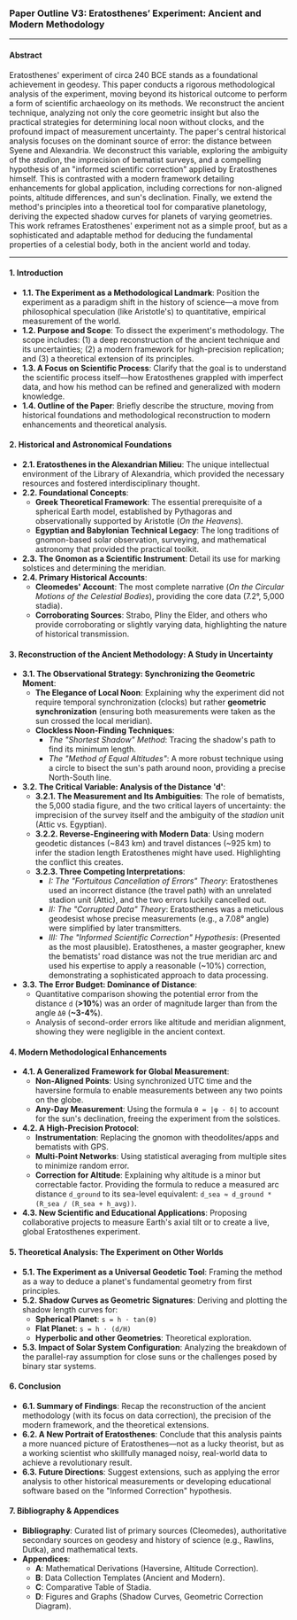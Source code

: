 ### **Paper Outline V3: Eratosthenes’ Experiment: Ancient and Modern Methodology**

---

#### **Abstract**

Eratosthenes' experiment of circa 240 BCE stands as a foundational achievement in geodesy. This paper conducts a rigorous methodological analysis of the experiment, moving beyond its historical outcome to perform a form of scientific archaeology on its methods. We reconstruct the ancient technique, analyzing not only the core geometric insight but also the practical strategies for determining local noon without clocks, and the profound impact of measurement uncertainty. The paper's central historical analysis focuses on the dominant source of error: the distance between Syene and Alexandria. We deconstruct this variable, exploring the ambiguity of the *stadion*, the imprecision of bematist surveys, and a compelling hypothesis of an "informed scientific correction" applied by Eratosthenes himself. This is contrasted with a modern framework detailing enhancements for global application, including corrections for non-aligned points, altitude differences, and sun's declination. Finally, we extend the method's principles into a theoretical tool for comparative planetology, deriving the expected shadow curves for planets of varying geometries. This work reframes Eratosthenes' experiment not as a simple proof, but as a sophisticated and adaptable method for deducing the fundamental properties of a celestial body, both in the ancient world and today.

---

#### **1. Introduction**
- **1.1. The Experiment as a Methodological Landmark**: Position the experiment as a paradigm shift in the history of science—a move from philosophical speculation (like Aristotle's) to quantitative, empirical measurement of the world.
- **1.2. Purpose and Scope**: To dissect the experiment's methodology. The scope includes: (1) a deep reconstruction of the ancient technique and its uncertainties; (2) a modern framework for high-precision replication; and (3) a theoretical extension of its principles.
- **1.3. A Focus on Scientific Process**: Clarify that the goal is to understand the scientific process itself—how Eratosthenes grappled with imperfect data, and how his method can be refined and generalized with modern knowledge.
- **1.4. Outline of the Paper**: Briefly describe the structure, moving from historical foundations and methodological reconstruction to modern enhancements and theoretical analysis.

#### **2. Historical and Astronomical Foundations**
- **2.1. Eratosthenes in the Alexandrian Milieu**: The unique intellectual environment of the Library of Alexandria, which provided the necessary resources and fostered interdisciplinary thought.
- **2.2. Foundational Concepts**:
    - **Greek Theoretical Framework**: The essential prerequisite of a spherical Earth model, established by Pythagoras and observationally supported by Aristotle (*On the Heavens*).
    - **Egyptian and Babylonian Technical Legacy**: The long traditions of gnomon-based solar observation, surveying, and mathematical astronomy that provided the practical toolkit.
- **2.3. The Gnomon as a Scientific Instrument**: Detail its use for marking solstices and determining the meridian.
- **2.4. Primary Historical Accounts**:
    - **Cleomedes' Account**: The most complete narrative (*On the Circular Motions of the Celestial Bodies*), providing the core data (7.2°, 5,000 stadia).
    - **Corroborating Sources**: Strabo, Pliny the Elder, and others who provide corroborating or slightly varying data, highlighting the nature of historical transmission.

#### **3. Reconstruction of the Ancient Methodology: A Study in Uncertainty**
- **3.1. The Observational Strategy: Synchronizing the Geometric Moment**:
    - **The Elegance of Local Noon**: Explaining why the experiment did not require temporal synchronization (clocks) but rather **geometric synchronization** (ensuring both measurements were taken as the sun crossed the local meridian).
    - **Clockless Noon-Finding Techniques**:
        - *The "Shortest Shadow" Method*: Tracing the shadow's path to find its minimum length.
        - *The "Method of Equal Altitudes"*: A more robust technique using a circle to bisect the sun's path around noon, providing a precise North-South line.
- **3.2. The Critical Variable: Analysis of the Distance 'd'**:
    - **3.2.1. The Measurement and Its Ambiguities**: The role of bematists, the 5,000 stadia figure, and the two critical layers of uncertainty: the imprecision of the survey itself and the ambiguity of the *stadion* unit (Attic vs. Egyptian).
    - **3.2.2. Reverse-Engineering with Modern Data**: Using modern geodetic distances (~843 km) and travel distances (~925 km) to infer the stadion length Eratosthenes might have used. Highlighting the conflict this creates.
    - **3.2.3. Three Competing Interpretations**:
        - *I: The "Fortuitous Cancellation of Errors" Theory*: Eratosthenes used an incorrect distance (the travel path) with an unrelated stadion unit (Attic), and the two errors luckily cancelled out.
        - *II: The "Corrupted Data" Theory*: Eratosthenes was a meticulous geodesist whose precise measurements (e.g., a 7.08° angle) were simplified by later transmitters.
        - *III: The "Informed Scientific Correction" Hypothesis*: (Presented as the most plausible). Eratosthenes, a master geographer, knew the bematists' road distance was not the true meridian arc and used his expertise to apply a reasonable (~10%) correction, demonstrating a sophisticated approach to data processing.
- **3.3. The Error Budget: Dominance of Distance**:
    - Quantitative comparison showing the potential error from the distance `d` (**>10%**) was an order of magnitude larger than from the angle `Δθ` (**~3-4%**).
    - Analysis of second-order errors like altitude and meridian alignment, showing they were negligible in the ancient context.

#### **4. Modern Methodological Enhancements**
- **4.1. A Generalized Framework for Global Measurement**:
    - **Non-Aligned Points**: Using synchronized UTC time and the haversine formula to enable measurements between any two points on the globe.
    - **Any-Day Measurement**: Using the formula `θ = |φ - δ|` to account for the sun's declination, freeing the experiment from the solstices.
- **4.2. A High-Precision Protocol**:
    - **Instrumentation**: Replacing the gnomon with theodolites/apps and bematists with GPS.
    - **Multi-Point Networks**: Using statistical averaging from multiple sites to minimize random error.
    - **Correction for Altitude**: Explaining why altitude is a minor but correctable factor. Providing the formula to reduce a measured arc distance `d_ground` to its sea-level equivalent: `d_sea ≈ d_ground * (R_sea / (R_sea + h_avg))`.
- **4.3. New Scientific and Educational Applications**: Proposing collaborative projects to measure Earth's axial tilt or to create a live, global Eratosthenes experiment.

#### **5. Theoretical Analysis: The Experiment on Other Worlds**
- **5.1. The Experiment as a Universal Geodetic Tool**: Framing the method as a way to deduce a planet's fundamental geometry from first principles.
- **5.2. Shadow Curves as Geometric Signatures**: Deriving and plotting the shadow length curves for:
    - **Spherical Planet**: `s = h · tan(θ)`
    - **Flat Planet**: `s = h · (d/H)`
    - **Hyperbolic and other Geometries**: Theoretical exploration.
- **5.3. Impact of Solar System Configuration**: Analyzing the breakdown of the parallel-ray assumption for close suns or the challenges posed by binary star systems.

#### **6. Conclusion**
- **6.1. Summary of Findings**: Recap the reconstruction of the ancient methodology (with its focus on data correction), the precision of the modern framework, and the theoretical extensions.
- **6.2. A New Portrait of Eratosthenes**: Conclude that this analysis paints a more nuanced picture of Eratosthenes—not as a lucky theorist, but as a working scientist who skillfully managed noisy, real-world data to achieve a revolutionary result.
- **6.3. Future Directions**: Suggest extensions, such as applying the error analysis to other historical measurements or developing educational software based on the "Informed Correction" hypothesis.

#### **7. Bibliography & Appendices**
- **Bibliography**: Curated list of primary sources (Cleomedes), authoritative secondary sources on geodesy and history of science (e.g., Rawlins, Dutka), and mathematical texts.
- **Appendices**:
    - **A**: Mathematical Derivations (Haversine, Altitude Correction).
    - **B**: Data Collection Templates (Ancient and Modern).
    - **C**: Comparative Table of Stadia.
    - **D**: Figures and Graphs (Shadow Curves, Geometric Correction Diagram).